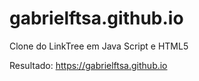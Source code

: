 # gabrielftsa.github.io
Clone do LinkTree em Java Script e HTML5

Resultado: https://gabrielftsa.github.io
